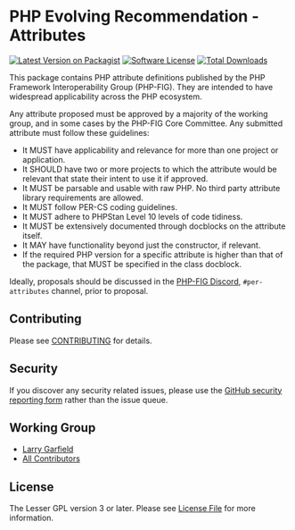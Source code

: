 # PHP Evolving Recommendation - Attributes

[![Latest Version on Packagist][ico-version]][link-packagist]
[![Software License][ico-license]](LICENSE.md)
[![Total Downloads][ico-downloads]][link-downloads]

This package contains PHP attribute definitions published by the PHP Framework Interoperability Group (PHP-FIG).  They are intended to have widespread applicability across the PHP ecosystem.

Any attribute proposed must be approved by a majority of the working group, and in some cases by the PHP-FIG Core Committee.  Any submitted attribute must follow these guidelines:

* It MUST have applicability and relevance for more than one project or application.
* It SHOULD have two or more projects to which the attribute would be relevant that state their intent to use it if approved.
* It MUST be parsable and usable with raw PHP.  No third party attribute library requirements are allowed.
* It MUST follow PER-CS coding guidelines.
* It MUST adhere to PHPStan Level 10 levels of code tidiness.
* It MUST be extensively documented through docblocks on the attribute itself.
* It MAY have functionality beyond just the constructor, if relevant.
* If the required PHP version for a specific attribute is higher than that of the package, that MUST be specified in the class docblock.

Ideally, proposals should be discussed in the [PHP-FIG Discord](https://discord.gg/php-fig), `#per-attributes` channel, prior to proposal.

## Contributing

Please see [CONTRIBUTING](CONTRIBUTING.md) for details.

## Security

If you discover any security related issues, please use the [GitHub security reporting form](https://github.com/php-fig/fp/security) rather than the issue queue.

## Working Group

<!-- Add your own name here -->
- [Larry Garfield][link-crell]
- [All Contributors][link-contributors]

## License

The Lesser GPL version 3 or later. Please see [License File](LICENSE.md) for more information.

[ico-version]: https://img.shields.io/packagist/v/fig/attributes.svg?style=flat-square
[ico-license]: https://img.shields.io/badge/License-MIT-green.svg?style=flat-square
[ico-downloads]: https://img.shields.io/packagist/dt/fig/attributes.svg?style=flat-square

[link-packagist]: https://packagist.org/packages/fig/attributes
[link-downloads]: https://packagist.org/packages/fig/attributes
[link-crell]: https://github.com/Crell
[link-contributors]: ../../contributors
